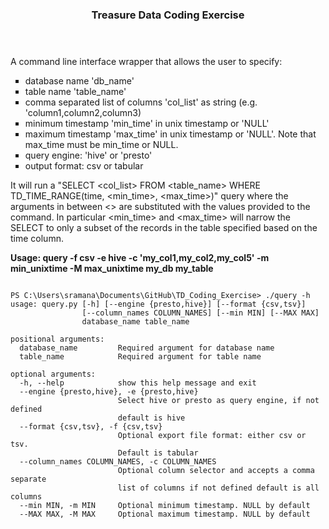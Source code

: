 <html>
<body>
<header><h3>Treasure Data Coding Exercise</h3></header>
<p>A command line interface wrapper that allows the user to specify:</p>
<ul style="list-style-type:square">
<li>database name 'db_name'</li>
<li>table name 'table_name'</li>
<li>comma separated list of columns 'col_list' as string (e.g. 'column1,column2,column3)</li>
<li>minimum timestamp 'min_time' in unix timestamp or 'NULL'</li>
<li>maximum timestamp 'max_time' in unix timestamp or 'NULL'. Note that max_time must be  min_time or NULL.</li>
<li>query engine: 'hive' or 'presto'</li>
<li>output format: csv or tabular</li>
</ul>

<p>It will run a "SELECT &lt;col_list&gt; FROM &lt;table_name&gt; WHERE TD_TIME_RANGE(time, &lt;min_time&gt;, &lt;max_time&gt;)" query where the arguments in between &lt;&gt; are substituted with the values provided to the command. In particular &lt;min_time&gt; and &lt;max_time&gt; will narrow the SELECT to only a subset of the records in the table specified based on the time column. </p>


<p><b>Usage: query -f csv -e hive -c 'my_col1,my_col2,my_col5' -m min_unixtime -M max_unixtime my_db my_table</b></p>

<pre><code>
PS C:\Users\sramana\Documents\GitHub\TD_Coding_Exercise> ./query -h
usage: query.py [-h] [--engine {presto,hive}] [--format {csv,tsv}]
                [--column_names COLUMN_NAMES] [--min MIN] [--MAX MAX]
                database_name table_name

positional arguments:
  database_name         Required argument for database name
  table_name            Required argument for table name

optional arguments:
  -h, --help            show this help message and exit
  --engine {presto,hive}, -e {presto,hive}
                        Select hive or presto as query engine, if not defined
                        default is hive
  --format {csv,tsv}, -f {csv,tsv}
                        Optional export file format: either csv or tsv.
                        Default is tabular
  --column_names COLUMN_NAMES, -c COLUMN_NAMES
                        Optional column selector and accepts a comma separate
                        list of columns if not defined default is all columns
  --min MIN, -m MIN     Optional minimum timestamp. NULL by default
  --MAX MAX, -M MAX     Optional maximum timestamp. NULL by default
</code></pre>

</body>
</html>
